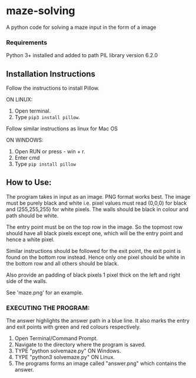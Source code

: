 # maze-solving
A python code for solving a maze input in the form of a image

### Requirements
Python 3+ installed and added to path
PIL library version 6.2.0

## Installation Instructions
Follow the instructions to install Pillow.

ON LINUX:
1. Open terminal.
2. Type `pip3 install pillow`.
    
Follow similar instructions as linux for Mac OS

ON WINDOWS:
1. Open RUN or press - win + r.
2. Enter cmd
3. Type `pip install pillow`

## How to Use:

The program takes in input as an image. PNG format works best.
The image must be purely black and white i.e. pixel values must read (0,0,0) for black and (255,255,255) for white pixels.
The walls should be black in colour and path should be white.

The entry point must be on the top row in the image. So the topmost row should have all black pixels except one,
which will be the entry point and hence a white pixel.

Similar instructions should be followed for the exit point, the exit point is found on the bottom row instead.
Hence only one pixel should be white in the bottom row and all others should be black.

Also provide an padding of black pixels 1 pixel thick on the left and right side of the walls.

See 'maze.png' for an example.

### EXECUTING THE PROGRAM:
The answer highlights the answer path in a blue line. It also marks the entry and exit points with green and red colours respectively.
1. Open Terminal/Command Prompt.
2. Navigate to the directory where the program is saved.
3. TYPE "python solvemaze.py" ON Windows.
4. TYPE "python3 solvemaze.py" ON Linux.
5. The programs forms an image called "answer.png" which contains the answer.
